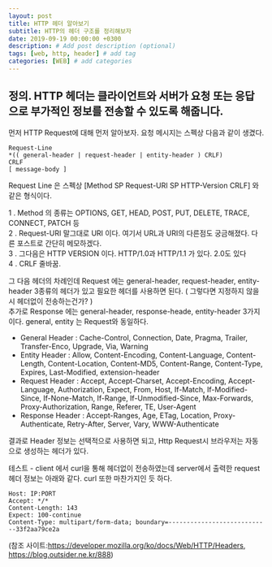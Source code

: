```yaml
---
layout: post
title: HTTP 헤더 알아보기
subtitle: HTTP의 헤더 구조를 정리해보자
date: 2019-09-19 00:00:00 +0300
description: # Add post description (optional)
tags: [web, http, header] # add tag
categories: [WEB] # add categories
---
```


## 정의. HTTP 헤더는 클라이언트와 서버가 요청 또는 응답으로 부가적인 정보를 전송할 수 있도록 해줍니다.

먼저 HTTP Request에 대해 먼저 알아보자.
요청 메시지는 스펙상 다음과 같이 생겼다.

```
Request-Line
*(( general-header | request-header | entity-header ) CRLF)
CRLF
[ message-body ]
```

Request Line 은 스펙상 [Method SP Request-URI SP HTTP-Version CRLF] 와 같은 형식이다.

1 . Method 의 종류는 OPTIONS, GET, HEAD, POST, PUT, DELETE, TRACE, CONNECT, PATCH 등<br>
2 . Request-URI 말그대로 URI 이다. 여기서 URL과 URI의 다른점도 궁금해졌다. 다른 포스트로 간단히 메모하겠다.<br>
3 . 그다음은 HTTP VERSION 이다. HTTP/1.0과 HTTP/1.1 가 있다. 2.0도 있다<br>
4 . CRLF 줄바꿈.<br>

그 다음 헤더의 차례인데 Request 에는 general-header, request-header, entity-header 3종류의 헤더가 있고 필요한 헤더를 사용하면 된다. ( 그렇다면 지정하지 않을 시 헤더없이 전송하는건가? )<br>
추가로 Response 에는 general-header, response-heade, entity-header 3가지이다. general, entity 는 Request와 동일하다.

- General Header : Cache-Control, Connection, Date, Pragma, Trailer, Transfer-Enco, Upgrade, Via, Warning
- Entity Header : Allow, Content-Encoding, Content-Language, Content-Length, Content-Location, Content-MD5, Content-Range, Content-Type, Expires, Last-Modified, extension-header
- Request Header : Accept, Accept-Charset, Accept-Encoding, Accept-Language, Authorization, Expect, From, Host, If-Match, If-Modified-Since, If-None-Match, If-Range, If-Unmodified-Since, Max-Forwards, Proxy-Authorization, Range, Referer, TE, User-Agent
- Response Header : Accept-Ranges, Age, ETag, Location, Proxy-Authenticate, Retry-After, Server, Vary, WWW-Authenticate

결과로 Header 정보는 선택적으로 사용하면 되고, Http Request시 브라우저는 자동으로 생성하는 헤더가 있다.

테스트 - client 에서 curl을 통해 헤더없이 전송하였는데 server에서 출력한 request 헤더 정보는 아래와 같다. curl 또한 마찬가지인 듯 하다.
```
Host: IP:PORT
Accept: */*
Content-Length: 143
Expect: 100-continue
Content-Type: multipart/form-data; boundary=----------------------------33f2aa79ce2a
```

(참조 사이트:https://developer.mozilla.org/ko/docs/Web/HTTP/Headers, https://blog.outsider.ne.kr/888)